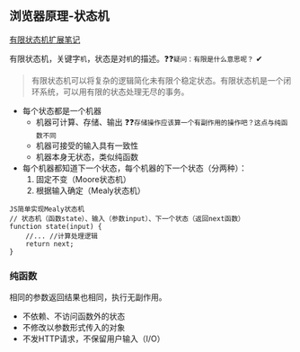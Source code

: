 ## 浏览器原理-状态机

[有限状态机扩展笔记](https://www.notion.so/FSM-1c231af96ca24950b5b3aee96e0157f9)

有限状态机，关键字`机`，状态是对`机`的描述。❓❓`疑问：有限是什么意思呢？` ✔

> 有限状态机可以将复杂的逻辑简化未有限个稳定状态。有限状态机是一个闭环系统，可以用有限的状态处理无尽的事务。

- 每个状态都是一个机器
  - 机器可计算、存储、输出  ❓❓`存储操作应该算一个有副作用的操作吧？这点与纯函数不同`
  - 机器可接受的输入具有一致性
  - 机器本身无状态，类似纯函数
- 每个机器都知道下一个状态，每个机器的下一个状态（分两种）：
  1. 固定不变（Moore状态机）
  2. 根据输入确定（Mealy状态机）

```
JS简单实现Mealy状态机
// 状态机（函数state）、输入（参数input）、下一个状态（返回next函数）
function state(input) {
	//... //计算处理逻辑
	return next;
}
```

### 纯函数

相同的参数返回结果也相同，执行无副作用。

- 不依赖、不访问函数外的状态
- 不修改以参数形式传入的对象
- 不发HTTP请求，不保留用户输入（I/O）

